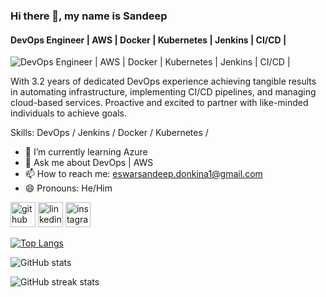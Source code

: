 ### Hi there 👋, my name is Sandeep
#### DevOps Engineer | AWS | Docker | Kubernetes | Jenkins | CI/CD |
![DevOps Engineer | AWS | Docker | Kubernetes | Jenkins | CI/CD |](https://media.licdn.com/dms/image/D5616AQE_PnK_HOe9Iw/profile-displaybackgroundimage-shrink_350_1400/0/1707903925245?e=1713398400&v=beta&t=URHUVqZlSd9j17A-mHURlh3Bk05ImM2b5sS3sZUdhqY)

With 3.2 years of dedicated DevOps experience achieving tangible results in automating infrastructure, implementing CI/CD pipelines, and managing cloud-based services. Proactive and excited to partner with like-minded individuals to achieve goals.

Skills: DevOps / Jenkins / Docker / Kubernetes / 

- 🌱 I’m currently learning Azure 
- 💬 Ask me about DevOps | AWS 
- 📫 How to reach me: eswarsandeep.donkina1@gmail.com 
- 😄 Pronouns: He/Him 


[<img src='https://cdn.jsdelivr.net/npm/simple-icons@3.0.1/icons/github.svg' alt='github' height='40'>](https://github.com/EswarSandeep)  [<img src='https://cdn.jsdelivr.net/npm/simple-icons@3.0.1/icons/linkedin.svg' alt='linkedin' height='40'>](https://www.linkedin.com/in/eswarsandeep/)  [<img src='https://cdn.jsdelivr.net/npm/simple-icons@3.0.1/icons/instagram.svg' alt='instagram' height='40'>](https://www.instagram.com/sandeep__ig/)  

[![Top Langs](https://github-readme-stats.vercel.app/api/top-langs/?username=EswarSandeep)](https://github.com/anuraghazra/github-readme-stats)

![GitHub stats](https://github-readme-stats.vercel.app/api?username=EswarSandeep&show_icons=true)  

![GitHub streak stats](https://streak-stats.demolab.com/?user=EswarSandeep)  

